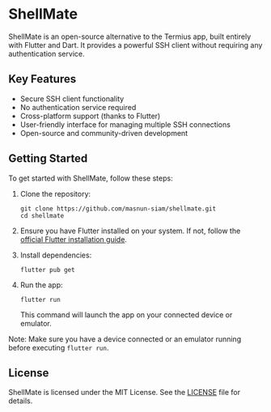 # ShellMate

ShellMate is an open-source alternative to the Termius app, built entirely with Flutter and Dart. It provides a powerful SSH client without requiring any authentication service.

## Key Features

- Secure SSH client functionality
- No authentication service required
- Cross-platform support (thanks to Flutter)
- User-friendly interface for managing multiple SSH connections
- Open-source and community-driven development

## Getting Started

To get started with ShellMate, follow these steps:

1. Clone the repository:
   ```
   git clone https://github.com/masnun-siam/shellmate.git
   cd shellmate
   ```

2. Ensure you have Flutter installed on your system. If not, follow the [official Flutter installation guide](https://flutter.dev/docs/get-started/install).

3. Install dependencies:
   ```
   flutter pub get
   ```

4. Run the app:
   ```
   flutter run
   ```

   This command will launch the app on your connected device or emulator.

Note: Make sure you have a device connected or an emulator running before executing `flutter run`.

<!-- For more detailed setup instructions or troubleshooting, please refer to our [Development Guide](DEVELOPMENT.md). -->


<!-- ## Contributing -->

<!-- We welcome contributions from the community! Please see our [Contributing Guidelines](CONTRIBUTING.md) for more information on how to get involved. -->

## License

ShellMate is licensed under the MIT License. See the [LICENSE](LICENSE.md) file for details.
